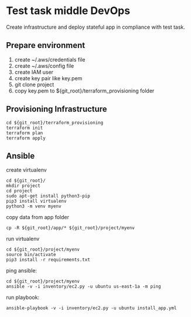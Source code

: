 # Test task middle DevOps
Create infrastructure and deploy stateful app in compliance with test task.

## Prepare environment
1. create ~/.aws/credentials file
2. create ~/.aws/config file
3. create IAM user 
4. create key pair like key.pem
5. git clone project
6. copy key.pem to ${git_root}/terraform_provisioning folder
## Provisioning Infrastructure
```shell script
cd ${git_root}/terraform_provisioning
terraform init
terraform plan
terraform apply
```

## Ansible
create virtualenv
```shell script
cd ${git_root}/
mkdir project
cd project
sudo apt-get install python3-pip
pip3 install virtualenv
python3 -m venv myenv
```
copy data from app folder
```shell script
cp -R ${git_root}/app/* ${git_root}/project/myenv
```
run virtualenv
```shell script
cd ${git_root}/project/myenv
source bin/activate
pip3 install -r requirements.txt 
```

ping ansible:
```shell script
cd ${git_root}/project/myenv
ansible -v -i inventory/ec2.py -u ubuntu us-east-1a -m ping
```
run playbook:
```shell script
ansible-playbook -v -i inventory/ec2.py -u ubuntu install_app.yml
```
